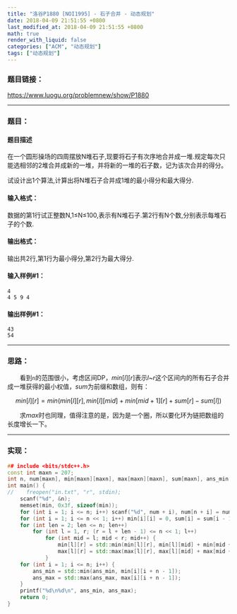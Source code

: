 ```yaml
---
title: "洛谷P1880 [NOI1995] - 石子合并 - 动态规划"
date: 2018-04-09 21:51:55 +0800
last_modified_at: 2018-04-09 21:51:55 +0800
math: true
render_with_liquid: false
categories: ["ACM", "动态规划"]
tags: ["动态规划"]
---
```


### 题目链接：

https://www.luogu.org/problemnew/show/P1880

---
### 题目：

#### 题目描述

在一个圆形操场的四周摆放N堆石子,现要将石子有次序地合并成一堆.规定每次只能选相邻的2堆合并成新的一堆，并将新的一堆的石子数，记为该次合并的得分。

试设计出1个算法,计算出将N堆石子合并成1堆的最小得分和最大得分.

#### 输入格式：
数据的第1行试正整数N,1≤N≤100,表示有N堆石子.第2行有N个数,分别表示每堆石子的个数.

#### 输出格式：
输出共2行,第1行为最小得分,第2行为最大得分.

#### 输入样例#1：
```
4
4 5 9 4
```
#### 输出样例#1：
```
43
54
```

---
### 思路：

&emsp;&emsp;看到`n`的范围很小，考虑区间DP，$min[l][r]$表示$l$~$r$这个区间内的所有石子合并成一堆获得的最小权值，$sum$为前缀和数组，则有：

$$min[l][r] = min(min[l][r], min[l][mid] + min[mid + 1][r] + sum[r] - sum[l])$$

&emsp;&emsp;求$max$时也同理，值得注意的是，因为是一个圈，所以要化环为链把数组的长度增长一下。

---
### 实现：

```cpp
## include <bits/stdc++.h>
const int maxn = 207;
int n, num[maxn], min[maxn][maxn], max[maxn][maxn], sum[maxn], ans_min = 0x3f3f3f3f, ans_max;
int main() {
//    freopen("in.txt", "r", stdin);
    scanf("%d", &n);
    memset(min, 0x3f, sizeof(min));
    for (int i = 1; i <= n; i++) scanf("%d", num + i), num[n + i] = num[i];
    for (int i = 1; i <= n << 1; i++) min[i][i] = 0, sum[i] = sum[i - 1] + num[i];
    for (int len = 2; len <= n; len++)
        for (int l = 1, r; (r = l + len - 1) <= n << 1; l++)
            for (int mid = l; mid < r; mid++) {
                min[l][r] = std::min(min[l][r], min[l][mid] + min[mid + 1][r] + sum[r] - sum[l - 1]);
                max[l][r] = std::max(max[l][r], max[l][mid] + max[mid + 1][r] + sum[r] - sum[l - 1]);
            }
    for (int i = 1; i <= n; i++) {
        ans_min = std::min(ans_min, min[i][i + n - 1]);
        ans_max = std::max(ans_max, max[i][i + n - 1]);
    }
    printf("%d\n%d\n", ans_min, ans_max);
    return 0;
}
```